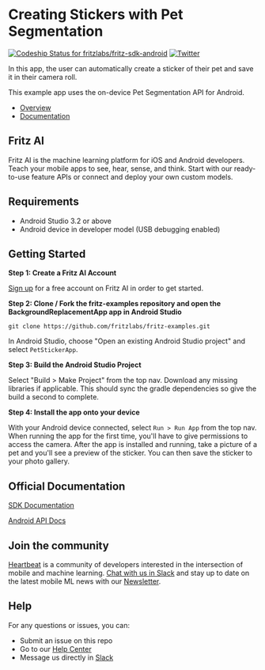 # Creating Stickers with Pet Segmentation

[ ![Codeship Status for fritzlabs/fritz-sdk-android](https://app.codeship.com/projects/c74152e0-65d1-0136-2d69-32e87736c6c6/status?branch=master)](https://app.codeship.com/projects/297281)
[![Twitter](https://img.shields.io/badge/twitter-@fritzlabs-blue.svg?style=flat)](http://twitter.com/fritzlabs)

In this app, the user can automatically create a sticker of their pet and save it in their camera roll.

This example app uses the on-device Pet Segmentation API for Android.

- [Overview](https://www.fritz.ai/features/image-segmentation.html)
- [Documentation](https://docs.fritz.ai/develop/vision/image-segmentation/android.html)

## Fritz AI

Fritz AI is the machine learning platform for iOS and Android developers. Teach your mobile apps to see, hear, sense, and think. Start with our ready-to-use feature APIs or connect and deploy your own custom models.

## Requirements

- Android Studio 3.2 or above
- Android device in developer model (USB debugging enabled)

## Getting Started

**Step 1: Create a Fritz AI Account**

[Sign up](https://app.fritz.ai/register?utm_source=github&utm_campaign=fritz-examples) for a free account on Fritz AI in order to get started.

**Step 2: Clone / Fork the fritz-examples repository and open the BackgroundReplacementApp app in Android Studio**

```
git clone https://github.com/fritzlabs/fritz-examples.git
```

In Android Studio, choose "Open an existing Android Studio project" and select `PetStickerApp`.

**Step 3: Build the Android Studio Project**

Select "Build > Make Project" from the top nav. Download any missing libraries if applicable. This should sync the gradle dependencies so give the build a second to complete.

**Step 4: Install the app onto your device**

With your Android device connected, select `Run > Run App` from the top nav. When running the app for the first time, you'll have to give permissions to access the camera. After the app is installed and running, take a picture of a pet and you'll see a preview of the sticker. You can then save the sticker to your photo gallery.

## Official Documentation

[SDK Documentation](https://docs.fritz.ai/?utm_source=github&utm_campaign=fritz-examples)

[Android API Docs](https://docs.fritz.ai/android/latest/index.html?utm_source=github&utm_campaign=fritz-examples)

## Join the community

[Heartbeat](https://heartbeat.fritz.ai/?utm_source=github&utm_campaign=fritz-examples) is a community of developers interested in the intersection of mobile and machine learning. [Chat with us in Slack](https://www.fritz.ai/slack?utm_source=github&utm_campaign=fritz-examples) and stay up to date on the latest mobile ML news with our [Newsletter](https://mobileml.us16.list-manage.com/subscribe?u=de53bead690affb8e9a21de8f&id=68acb5c0fd).

## Help

For any questions or issues, you can:

- Submit an issue on this repo
- Go to our [Help Center](https://docs.fritz.ai/help-center/index.html?utm_source=github&utm_campaign=fritz-examples)
- Message us directly in [Slack](https://www.fritz.ai/slack?utm_source=github&utm_campaign=fritz-examples)
